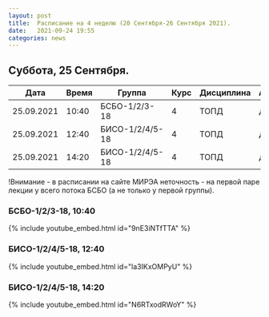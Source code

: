 ```yaml
---
layout: post
title:  Расписание на 4 неделю (20 Сентября-26 Сентября 2021).
date:   2021-09-24 19:55
categories: news
---
```


## Суббота, 25 Сентября.

| Дата          | Время   | Группа        | Курс | Дисциплина  | Аудитория | Материалы |
| ------------- | ------- | ------------- | ---- | ----------- | --------- | --------- |
|25.09.2021     |10:40    |БСБО-1/2/3-18  |4     |ТОПД         |   Д       |[Discord](https://discord.gg/7KEzUhANaa)|
|25.09.2021     |12:40    |БИСО-1/2/4/5-18|4     |ТОПД         |   Д       |[Discord](https://discord.gg/XCDKPyKM4X)|
|25.09.2021     |14:20    |БИСО-1/2/4/5-18|4     |ТОПД         |   Д       |[Discord](https://discord.gg/XCDKPyKM4X)|

!Внимание - в расписании на сайте МИРЭА неточность - на первой паре лекции у всего потока БСБО (а не только у первой группы).

### БСБО-1/2/3-18,  10:40
{% include youtube_embed.html id="9nE3iNTfTTA" %}

### БИСО-1/2/4/5-18,  12:40
{% include youtube_embed.html id="la3IKxOMPyU" %}

### БИСО-1/2/4/5-18,  14:20
{% include youtube_embed.html id="N6RTxodRWoY" %}
